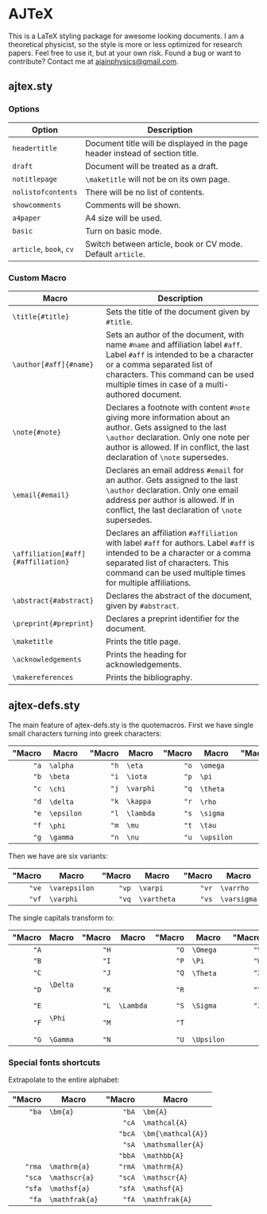 # AJTeX

This is a LaTeX styling package for awesome looking documents. I am a theoretical physicist, so the style is more or less optimized for research papers. Feel free to use it, but at your own risk. Found a bug or want to contribute? Contact me at [ajainphysics@gmail.com](mailto:ajainphysics@gmail.com).


## ajtex.sty

### Options

Option | Description 
--- | --- 
`headertitle` | Document title will be displayed in the page header instead of section title.
`draft` | Document will be treated as a draft.
`notitlepage` | `\maketitle` will not be on its own page.
`nolistofcontents` | There will be no list of contents.
`showcomments` | Comments will be shown.
`a4paper` | A4 size will be used.
`basic` | Turn on basic mode.
`article`, `book`, `cv` | Switch between article, book or CV mode. Default `article`.

### Custom Macro

Macro | Description
--- | ---
`\title{#title}` | Sets the title of the document given by `#title`.
`\author[#aff]{#name}` | Sets an author of the document, with name `#name` and affiliation label `#aff`. Label `#aff` is intended to be a character or a comma separated list of characters. This command can be used multiple times in case of a multi-authored document.
`\note{#note}` | Declares a footnote with content `#note` giving more information about an author. Gets assigned to the last `\author` declaration. Only one note per author is allowed. If in conflict, the last declaration of `\note` supersedes.
`\email{#email}` | Declares an email address `#email` for an author. Gets assigned to the last `\author` declaration. Only one email address per author is allowed. If in conflict, the last declaration of `\note` supersedes.
`\affiliation[#aff]{#affiliation}` | Declares an affiliation `#affiliation` with label `#aff` for authors. Label `#aff` is intended to be a character or a comma separated list of characters. This command can be used multiple times for multiple affiliations.
`\abstract{#abstract}` | Declares the abstract of the document, given by `#abstract`.
`\preprint{#preprint}` | Declares a preprint identifier for the document.
`\maketitle` | Prints the title page.
`\acknowledgements` | Prints the heading for acknowledgements.
`\makereferences` | Prints the bibliography.

## ajtex-defs.sty

The main feature of ajtex-defs.sty is the quotemacros. First we have single small characters turning into greek characters:

| "Macro | Macro    | "Macro | Macro   | "Macro | Macro    | "Macro | Macro     
| -----: | -------- | -----: | ------- | -----: | -------- | -----: | ------ 
| `"a` | `\alpha`   | `"h` | `\eta`    | `"o` | `\omega`   | `"v` |        
| `"b` | `\beta`    | `"i` | `\iota`   | `"p` | `\pi`      | `"w` | `\omega`  
| `"c` | `\chi`     | `"j` | `\varphi` | `"q` | `\theta`   | `"x` | `\xi`     
| `"d` | `\delta`   | `"k` | `\kappa`  | `"r` | `\rho`     | `"y` | `\psi`    
| `"e` | `\epsilon` | `"l` | `\lambda` | `"s` | `\sigma`   | `"z` | `\zeta`   
| `"f` | `\phi`     | `"m` | `\mu`     | `"t` | `\tau`     |
| `"g` | `\gamma`   | `"n` | `\nu`     | `"u` | `\upsilon` |

Then we have are six variants:

| "Macro | Macro        | "Macro | Macro      | "Macro | Macro    
| -----: | ------------ | -----: | ---------- | -----: | ---------
| `"ve` | `\varepsilon` | `"vp` | `\varpi`    | `"vr` | `\varrho`  
| `"vf` | `\varphi`      | `"vq` | `\vartheta` | `"vs` | `\varsigma`

The single capitals transform to:

| "Macro | Macro    | "Macro | Macro   | "Macro | Macro    | "Macro | Macro     
| -----: | -------- | -----: | ------- | -----: | -------- | -----: | ------ 
| `"A` |            | `"H` |           | `"O` | `\Omega`   | `"V` |        
| `"B` |            | `"I` |           | `"P` | `\Pi`      | `"W` | `\Omega`  
| `"C` |            | `"J` |           | `"Q` | `\Theta`   | `"X` | `\Xi`     
| `"D` | `\Delta`   | `"K` |           | `"R` |            | `"Y` | `\Psi`    
| `"E` |            | `"L` | `\Lambda` | `"S` | `\Sigma`   | `"Z` |
| `"F` | `\Phi`     | `"M` |           | `"T` |            |
| `"G` | `\Gamma`   | `"N` |           | `"U` | `\Upsilon` |

### Special fonts shortcuts

Extrapolate to the entire alphabet:

| "Macro | Macro          | "Macro | Macro   
| -----: | -------------- | -----: | -----------------
|  `"ba` | `\bm{a}`       |  `"bA` | `\bm{A}`
|        |                |  `"cA` | `\mathcal{A}`
|        |                | `"bcA` | `\bm{\mathcal{A}}`
|        |                |  `"sA` | `\mathsmaller{A}`
|        |                | `"bbA` | `\mathbb{A}`
| `"rma` | `\mathrm{a}`   | `"rmA` | `\mathrm{A}`
| `"sca` | `\mathscr{a}`  | `"scA` | `\mathscr{A}`
| `"sfa` | `\mathsf{a}`   | `"sfA` | `\mathsf{A}`
|  `"fa` | `\mathfrak{a}` |  `"fA` | `\mathfrak{A}`

